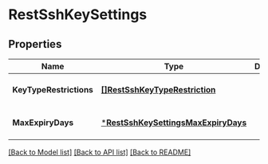 # RestSshKeySettings

## Properties
Name | Type | Description | Notes
------------ | ------------- | ------------- | -------------
**KeyTypeRestrictions** | [**[]RestSshKeyTypeRestriction**](RestSshKeyTypeRestriction.md) |  | [optional] [default to null]
**MaxExpiryDays** | [***RestSshKeySettingsMaxExpiryDays**](RestSshKeySettings_maxExpiryDays.md) |  | [optional] [default to null]

[[Back to Model list]](../README.md#documentation-for-models) [[Back to API list]](../README.md#documentation-for-api-endpoints) [[Back to README]](../README.md)

